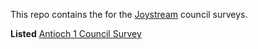 This repo contains the for the [Joystream](https://joystream.org) council surveys.

**Listed**
[Antioch 1 Council Survey](../antioch1)